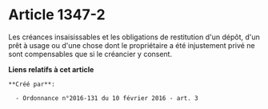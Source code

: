 # Article 1347-2

Les créances insaisissables et les obligations de restitution d'un dépôt, d'un prêt à usage ou d'une chose dont le
propriétaire a été injustement privé ne sont compensables que si le créancier y consent.

**Liens relatifs à cet article**

	**Créé par**:

	  - Ordonnance n°2016-131 du 10 février 2016 - art. 3
